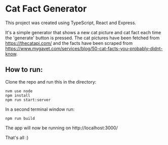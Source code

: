 # Cat Fact Generator

This project was created using TypeScript, React and Express.

It's a simple generator that shows a new cat picture and cat fact each time the 'generate' button is pressed. The cat pictures have been fetched from https://thecatapi.com/ and the facts have been scraped from https://www.mygavet.com/services/blog/50-cat-facts-you-probably-didnt-know. 

## How to run:

Clone the repo and run this in the directory:

    nvm use node
    npm install
    npm run start:server

In a second terminal window run:

    npm run build

The app will now be running on http://localhost:3000/ 

That's all :) 
